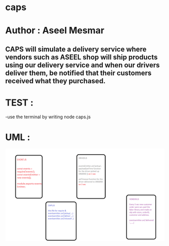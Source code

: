 # caps

# Author : Aseel Mesmar

## CAPS will simulate a delivery service where vendors such as ASEEL shop will ship products using our delivery service and when our drivers deliver them, be notified that their customers received what they purchased.

# TEST :
-use the terminal by writing node caps.js

# UML :
![GitHub Logo](./images/UML16.PNG) 
